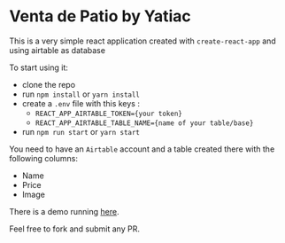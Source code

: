 # Venta de Patio by Yatiac

This is a very simple react application created with `create-react-app` and using airtable as database

To start using it:

- clone the repo
- run `npm install` or `yarn install`
- create a `.env` file with this keys :
  - `REACT_APP_AIRTABLE_TOKEN={your token}`
  - `REACT_APP_AIRTABLE_TABLE_NAME={name of your table/base}`
- run `npm run start` or `yarn start`

You need to have an `Airtable` account and a table created there with the following columns:

- Name
- Price
- Image

There is a demo running [here](https://venta-de-patio.web.app).

Feel free to fork and submit any PR.
